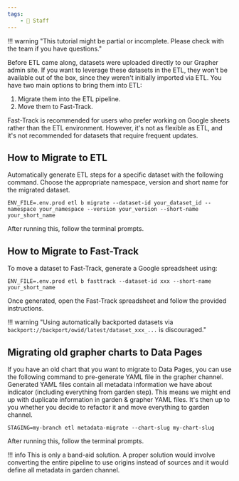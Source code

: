 ```yaml
---
tags:
    - 👷 Staff
---
```

!!! warning "This tutorial might be partial or incomplete. Please check with the team if you have questions."

Before ETL came along, datasets were uploaded directly to our Grapher admin site. If you want to leverage these datasets in the ETL, they won't be available out of the box, since they weren't initially imported via ETL. You have two main options to bring them into ETL:

1. Migrate them into the ETL pipeline.
2. Move them to Fast-Track.


Fast-Track is recommended for users who prefer working on Google sheets rather than the ETL environment. However, it's not as flexible as ETL, and it's not recommended for datasets that require frequent updates.


## How to Migrate to ETL

Automatically generate ETL steps for a specific dataset with the following command. Choose the appropriate namespace, version and short name for the migrated dataset.

```
ENV_FILE=.env.prod etl b migrate --dataset-id your_dataset_id --namespace your_namespace --version your_version --short-name your_short_name
```

After running this, follow the terminal prompts.


## How to Migrate to Fast-Track

To move a dataset to Fast-Track, generate a Google spreadsheet using:

```
ENV_FILE=.env.prod etl b fasttrack --dataset-id xxx --short-name your_short_name
```

Once generated, open the Fast-Track spreadsheet and follow the provided instructions.


!!! warning "Using automatically backported datasets via `backport://backport/owid/latest/dataset_xxx_...` is discouraged."


## Migrating old grapher charts to Data Pages

If you have an old chart that you want to migrate to Data Pages, you can use the following command to pre-generate YAML file in the grapher channel. Generated YAML files contain all metadata information we have about indicator (including everything from garden step). This means we might end up with duplicate information in garden & grapher YAML files. It's then up to you whether you decide to refactor it and move everything to garden channel.

```
STAGING=my-branch etl metadata-migrate --chart-slug my-chart-slug
```

After running this, follow the terminal prompts.

!!! info
    This is only a band-aid solution. A proper solution would involve converting the entire pipeline to use origins instead of sources and it would
    define all metadata in garden channel.
